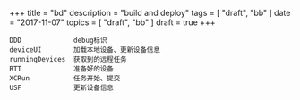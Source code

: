 +++
title = "bd"
description = "build and deploy"
tags = [
    "draft",
    "bb"
]
date = "2017-11-07"
topics = [
    "draft",
    "bb"
]
draft = true
+++


```
DDD				debug标识
deviceUI		加载本地设备、更新设备信息
runningDevices	获取到的远程任务
RTT				准备好的设备
XCRun			任务开始、提交	
USF				更新设备信息
```